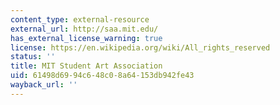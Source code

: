 ```yaml
---
content_type: external-resource
external_url: http://saa.mit.edu/
has_external_license_warning: true
license: https://en.wikipedia.org/wiki/All_rights_reserved
status: ''
title: MIT Student Art Association
uid: 61498d69-94c6-48c0-8a64-153db942fe43
wayback_url: ''
---
```

